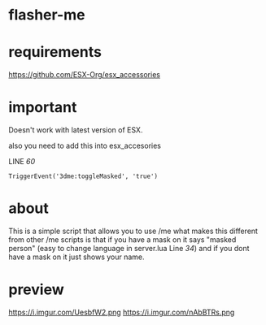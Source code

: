 # flasher-me

# requirements 
https://github.com/ESX-Org/esx_accessories

# important
Doesn't work with latest version of ESX.

also you need to add this into esx_accesories

LINE *60*

```
TriggerEvent('3dme:toggleMasked', 'true')
```

# about 
This is a simple script that allows you to use /me what makes this different from other /me scripts
is that if you have a mask on it says "masked person" (easy to change language in server.lua Line *34*) and if you dont have a mask on it just shows your name.

# preview
https://i.imgur.com/UesbfW2.png
https://i.imgur.com/nAbBTRs.png
